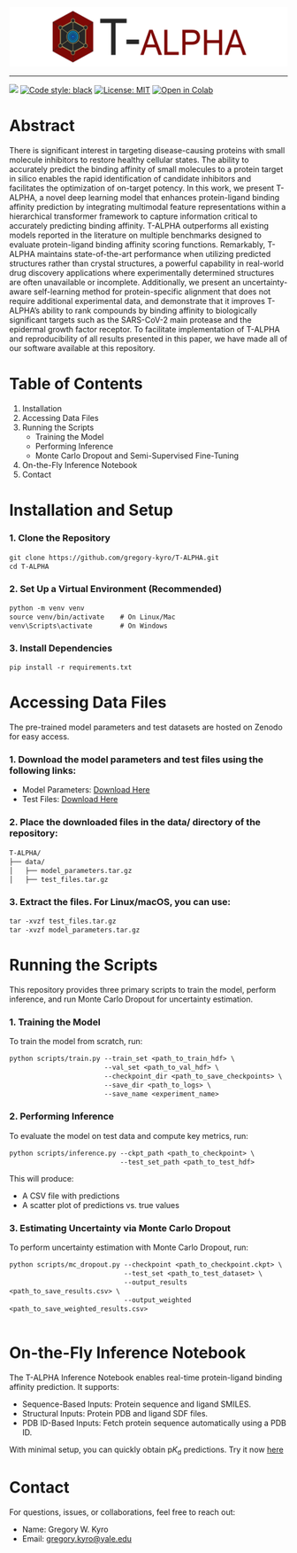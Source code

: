 ![Project Logo](assets/logo.png)

-----------------------------------

[![](https://img.shields.io/badge/python-3.11+-blue.svg)](https://www.python.org/downloads/)
[![Code style: black](https://img.shields.io/badge/code%20style-black-000000.svg)](https://github.com/psf/black)
[![License: MIT](https://img.shields.io/badge/License-MIT-yellow.svg)](https://github.com/gregory-kyro/CardioGenAI/blob/main/LICENSE)
[![Open in Colab](https://colab.research.google.com/assets/colab-badge.svg)](https://colab.research.google.com/github/gregory-kyro/T-ALPHA/blob/main/T-ALPHA.ipynb)



# Abstract

There is significant interest in targeting disease-causing proteins with small molecule inhibitors to restore healthy cellular states. The ability to accurately predict the binding affinity of small molecules to a protein target in silico enables the rapid identification of candidate inhibitors and facilitates the optimization of on-target potency. In this work, we present T-ALPHA, a novel deep learning model that enhances protein-ligand binding affinity prediction by integrating multimodal feature representations within a hierarchical transformer framework to capture information critical to accurately predicting binding affinity. T-ALPHA outperforms all existing models reported in the literature on multiple benchmarks designed to evaluate protein-ligand binding affinity scoring functions. Remarkably, T-ALPHA maintains state-of-the-art performance when utilizing predicted structures rather than crystal structures, a powerful capability in real-world drug discovery applications where experimentally determined structures are often unavailable or incomplete. Additionally, we present an uncertainty-aware self-learning method for protein-specific alignment that does not require additional experimental data, and demonstrate that it improves T-ALPHA’s ability to rank compounds by binding affinity to biologically significant targets such as the SARS-CoV-2 main protease and the epidermal growth factor receptor. To facilitate implementation of T-ALPHA and reproducibility of all results presented in this paper, we have made all of our software available at this repository.


# Table of Contents
1. Installation
2. Accessing Data Files
3. Running the Scripts
    - Training the Model
    - Performing Inference
    - Monte Carlo Dropout and Semi-Supervised Fine-Tuning
4. On-the-Fly Inference Notebook
5. Contact


# Installation and Setup

### 1. Clone the Repository

```
git clone https://github.com/gregory-kyro/T-ALPHA.git
cd T-ALPHA
```

### 2. Set Up a Virtual Environment (Recommended)

```
python -m venv venv
source venv/bin/activate    # On Linux/Mac
venv\Scripts\activate       # On Windows
```

### 3. Install Dependencies

```
pip install -r requirements.txt
```


# Accessing Data Files

The pre-trained model parameters and test datasets are hosted on Zenodo for easy access.

### 1. Download the model parameters and test files using the following links:

- Model Parameters: [Download Here](https://zenodo.org/records/14510963/files/model_parameters.tar.gz?download=1)
- Test Files: [Download Here](https://zenodo.org/records/14510963/files/test_files.tar.gz?download=1)

### 2. Place the downloaded files in the data/ directory of the repository:

```
T-ALPHA/
├── data/
│   ├── model_parameters.tar.gz
│   ├── test_files.tar.gz
```

### 3. Extract the files. For Linux/macOS, you can use:

```
tar -xvzf test_files.tar.gz
tar -xvzf model_parameters.tar.gz
```


# Running the Scripts

This repository provides three primary scripts to train the model, perform inference, and run Monte Carlo Dropout for uncertainty estimation.

### 1. Training the Model

To train the model from scratch, run:

```
python scripts/train.py --train_set <path_to_train_hdf> \
                        --val_set <path_to_val_hdf> \
                        --checkpoint_dir <path_to_save_checkpoints> \
                        --save_dir <path_to_logs> \
                        --save_name <experiment_name>
```

### 2. Performing Inference

To evaluate the model on test data and compute key metrics, run:

```
python scripts/inference.py --ckpt_path <path_to_checkpoint> \
                            --test_set_path <path_to_test_hdf>
```

This will produce:
- A CSV file with predictions
- A scatter plot of predictions vs. true values

### 3. Estimating Uncertainty via Monte Carlo Dropout

To perform uncertainty estimation with Monte Carlo Dropout, run:

```
python scripts/mc_dropout.py --checkpoint <path_to_checkpoint.ckpt> \
                             --test_set <path_to_test_dataset> \
                             --output_results <path_to_save_results.csv> \
                             --output_weighted <path_to_save_weighted_results.csv>
                                
```


# On-the-Fly Inference Notebook

The T-ALPHA Inference Notebook enables real-time protein-ligand binding affinity prediction. It supports:

- Sequence-Based Inputs: Protein sequence and ligand SMILES.
- Structural Inputs: Protein PDB and ligand SDF files.
- PDB ID-Based Inputs: Fetch protein sequence automatically using a PDB ID.

With minimal setup, you can quickly obtain p<i>K</i><sub>d</sub> predictions. Try it now [here](https://colab.research.google.com/github/gregory-kyro/T-ALPHA/blob/main/T-ALPHA.ipynb)


# Contact

For questions, issues, or collaborations, feel free to reach out:
- Name: Gregory W. Kyro
- Email: gregory.kyro@yale.edu
